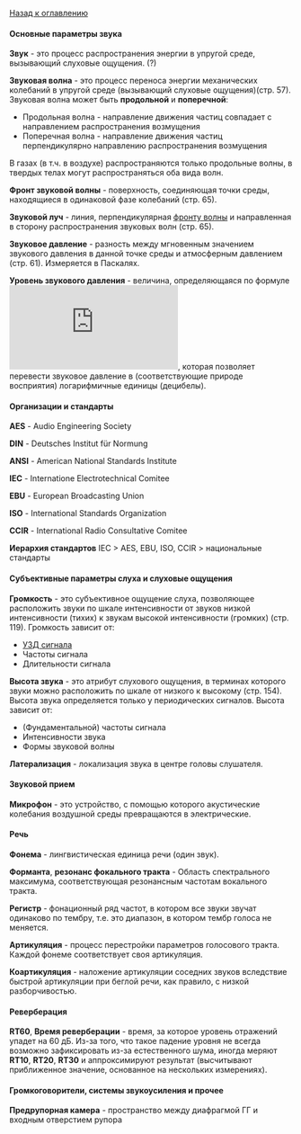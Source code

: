 [Назад к оглавлению](../README.md)

#### Основные параметры звука
<a name="sound"></a>**Звук** - это процесс распространения энергии в
упругой среде, вызывающий слуховые ощущения. (?)

<a name="sound-wave"></a>**Звуковая волна** - это процесс переноса
энергии механических колебаний в упругой среде (вызывающий слуховые
ощущения)(стр. 57). Звуковая волна может быть **продольной** и
**поперечной**:

* Продольная волна - направление движения частиц совпадает с
направлением распространения возмущения
* Поперечная волна - направление движения частиц перпендикулярно
направлению распространения возмущения

В газах (в т.ч. в воздухе) распространяются только продольные волны, в
твердых телах могут распространяться оба вида волн.

<a name="sound-front"></a>**Фронт звуковой волны** - поверхность,
соединяющая точки среды, находящиеся в одинаковой фазе колебаний
(стр. 65).

<a name="sound-ray"></a>**Звуковой луч** - линия, перпендикулярная
[фронту волны](#sound-front) и направленная в сторону распространения
звуковых волн (стр. 65).

<a name="sound-pressure"></a>**Звуковое давление** - разность между
мгновенным значением звукового давления в данной точке среды и
атмосферным давлением (стр. 61). Измеряется в Паскалях.

<a name="sound-pressure-level"></a><a name="spl"></a>
**Уровень звукового давления** - величина, определяющаяся по формуле
![SPL](http://www.sciweavers.org/tex2img.php?eq=L%20%3D%2020lg%20%5Cbig%28%20%5Cfrac%7BP%7D%7BP_%7B0%7D%7D%20%5Cbig%29&bc=White&fc=Black&im=jpg&fs=12&ff=arev&edit=0),
которая позволяет перевести звуковое давление в (соответствующие
природе восприятия) логарифмичные единицы (децибелы).

#### Организации и стандарты

<a name="aes"></a> **AES** - Audio Engineering Society

<a name="din"></a> **DIN** - Deutsches Institut für Normung

<a name="ansi"></a> **ANSI** - American National Standards Institute

<a name="iec"></a> **IEC** - Internatione Electrotechnical Comitee

<a name="ebu"></a> **EBU** - European Broadcasting Union

<a name="iso"></a> **ISO** - International Standards Organization

<a name="ccir"></a> **CCIR** - International Radio Consultative Comitee

<a name="standard-hierarchy"></a> **Иерархия стандартов** IEC > AES,
EBU, ISO, CCIR > национальные стандарты

#### Субъективные параметры слуха и слуховые ощущения
<a name="loudness"></a>**Громкость** - это субъективное ощущение слуха,
позволяющее расположить звуки по шкале интенсивности от звуков низкой
интенсивности (тихих) к звукам высокой интенсивности (громких)
(стр. 119). Громкость зависит от:

* [УЗД сигнала](#sound-pressure-level)
* Частоты сигнала
* Длительности сигнала

<a name="pitch"></a>**Высота звука** - это атрибут слухового ощущения, в
терминах которого звуки можно расположить по шкале от низкого к высокому
(стр. 154). Высота звука определяется только у периодических сигналов.
Высота зависит от:

* (Фундаментальной) частоты сигнала
* Интенсивности звука
* Формы звуковой волны

<a name="lateralization"></a>**Латерализация** - локализация звука в
центре головы слушателя.

#### Звуковой прием

<a name="microphone"></a><a name="mic"></a>**Микрофон** - это
устройство, с помощью которого акустические колебания воздушной среды
превращаются в электрические.

#### Речь

<a name="phonem"></a>**Фонема** - лингвистическая единица речи
(один звук).

<a name="formant"></a>**Форманта**, **резонанс фокального тракта** -
Область спектрального максимума, соответствующая резонансным частотам
вокального тракта.

<a name="register"></a>**Регистр** - фонационный ряд частот, в котором
все звуки звучат одинаково по тембру, т.е. это диапазон, в котором тембр
голоса не меняется.

<a name="articulation"></a>**Артикуляция** - процесс перестройки
параметров голосового тракта. Каждой фонеме соответствует своя
артикуляция.

<a name="coarticulation"></a>**Коартикуляция** - наложение артикуляции
соседних звуков вследствие быстрой артикуляции при беглой речи, как
правило, с низкой разборчивостью.

#### Реверберация

<a name="reverberation"></a>

<a name="rt60"></a><a name="reverberation-time"></a> **RT60**,
**Время реверберации** - время, за которое уровень отражений упадет на
60 дБ. Из-за того, что такое падение уровня не всегда возможно
зафиксировать из-за естественного шума, иногда меряют **RT10**,
**RT20**, **RT30** и аппроксимируют результат (высчитывают приближенное
значение, основанное на нескольких измерениях).

#### Громкоговорители, системы звукоусиления и прочее

<a name="horn-chamber"></a> **Предрупорная камера** - пространство между
диафрагмой ГГ и входным отверстием рупора
